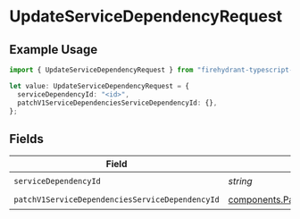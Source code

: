 # UpdateServiceDependencyRequest

## Example Usage

```typescript
import { UpdateServiceDependencyRequest } from "firehydrant-typescript-sdk/models/operations";

let value: UpdateServiceDependencyRequest = {
  serviceDependencyId: "<id>",
  patchV1ServiceDependenciesServiceDependencyId: {},
};
```

## Fields

| Field                                                                                                                                | Type                                                                                                                                 | Required                                                                                                                             | Description                                                                                                                          |
| ------------------------------------------------------------------------------------------------------------------------------------ | ------------------------------------------------------------------------------------------------------------------------------------ | ------------------------------------------------------------------------------------------------------------------------------------ | ------------------------------------------------------------------------------------------------------------------------------------ |
| `serviceDependencyId`                                                                                                                | *string*                                                                                                                             | :heavy_check_mark:                                                                                                                   | N/A                                                                                                                                  |
| `patchV1ServiceDependenciesServiceDependencyId`                                                                                      | [components.PatchV1ServiceDependenciesServiceDependencyId](../../models/components/patchv1servicedependenciesservicedependencyid.md) | :heavy_check_mark:                                                                                                                   | N/A                                                                                                                                  |